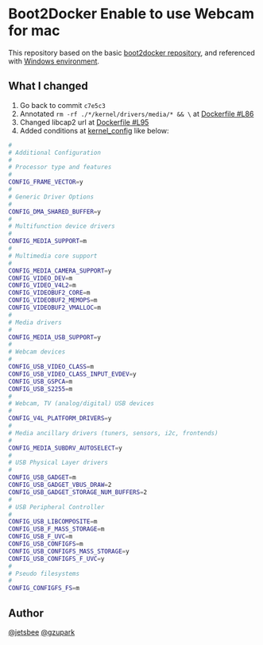 # Boot2Docker Enable to use Webcam for mac

This repository based on the basic [boot2docker repository](https://github.com/boot2docker/boot2docker), and referenced with [Windows environment](https://github.com/Alexoner/boot2docker).

## What I changed

1. Go back to commit `c7e5c3`
2. Annotated `rm -rf ./*/kernel/drivers/media/* && \` at [Dockerfile #L86](./Dockerfile#L86)
3. Changed libcap2 url at [Dockerfile #L95](./Dockerfile#L85)
4. Added conditions at [kernel_config](./kernel_config) like below:

```sh
#
# Additional Configuration
#
# Processor type and features
#
CONFIG_FRAME_VECTOR=y
#
# Generic Driver Options
#
CONFIG_DMA_SHARED_BUFFER=y
#
# Multifunction device drivers
#
CONFIG_MEDIA_SUPPORT=m
#
# Multimedia core support
#
CONFIG_MEDIA_CAMERA_SUPPORT=y
CONFIG_VIDEO_DEV=m
CONFIG_VIDEO_V4L2=m
CONFIG_VIDEOBUF2_CORE=m
CONFIG_VIDEOBUF2_MEMOPS=m
CONFIG_VIDEOBUF2_VMALLOC=m
#
# Media drivers
#
CONFIG_MEDIA_USB_SUPPORT=y
#
# Webcam devices
#
CONFIG_USB_VIDEO_CLASS=m
CONFIG_USB_VIDEO_CLASS_INPUT_EVDEV=y
CONFIG_USB_GSPCA=m
CONFIG_USB_S2255=m
#
# Webcam, TV (analog/digital) USB devices
#
CONFIG_V4L_PLATFORM_DRIVERS=y
#
# Media ancillary drivers (tuners, sensors, i2c, frontends)
#
CONFIG_MEDIA_SUBDRV_AUTOSELECT=y
#
# USB Physical Layer drivers
#
CONFIG_USB_GADGET=m
CONFIG_USB_GADGET_VBUS_DRAW=2
CONFIG_USB_GADGET_STORAGE_NUM_BUFFERS=2
#
# USB Peripheral Controller
#
CONFIG_USB_LIBCOMPOSITE=m
CONFIG_USB_F_MASS_STORAGE=m
CONFIG_USB_F_UVC=m
CONFIG_USB_CONFIGFS=m
CONFIG_USB_CONFIGFS_MASS_STORAGE=y
CONFIG_USB_CONFIGFS_F_UVC=y
#
# Pseudo filesystems
#
CONFIG_CONFIGFS_FS=m
```

## Author

[@jetsbee](https://github.com/jetsbee) [@gzupark](https://github.com/gzupark)
